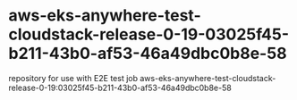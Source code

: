 # aws-eks-anywhere-test-cloudstack-release-0-19-03025f45-b211-43b0-af53-46a49dbc0b8e-58
repository for use with E2E test job aws-eks-anywhere-test-cloudstack-release-0-19:03025f45-b211-43b0-af53-46a49dbc0b8e-58
